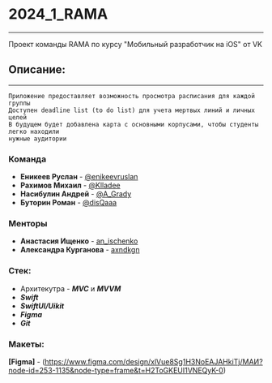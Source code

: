 # 2024_1_RAMA
___
Проект команды RAMA по курсу "Мобильный разработчик на iOS" от VK 
## Описание:
___
```
Приложение предоставляет возможность просмотра расписания для каждой группы
Доступен deadline list (to do list) для учета мертвых линий и личных целей
В будущем будет добавлена карта с основными корпусами, чтобы студенты легко находили
нужные аудитории
```
### Команда
* __Еникеев Руслан__  - [@enikeevruslan](https://t.me/enikeevruslan)
* __Рахимов Михаил__ - [@Klladee](https://t.me/Klladee)
* __Насибулин Андрей__ - [@A_Grady](https://t.me/A_Grady)
* __Буторин Роман__ - [@disQaaa](https://t.me/disQaaa)
### Менторы
* __Анастасия Ищенко__ - [an_ischenko](https://t.me/an_ischenko)
* __Александра Курганова__ - [axndkgn](https://t.me/axndkgn)
### Стек:
* Архитекутра - ___MVC___ и ___MVVM___
* ___Swift___
* ___SwiftUI/Uikit___
* ___Figma___
* ___Git___
### Макеты:
__[Figma]__ - (https://www.figma.com/design/xlVue8Sg1H3NoEAJAHkiTj/МАИ?node-id=253-1135&node-type=frame&t=H2ToGKEUI1VNEQyK-0)
